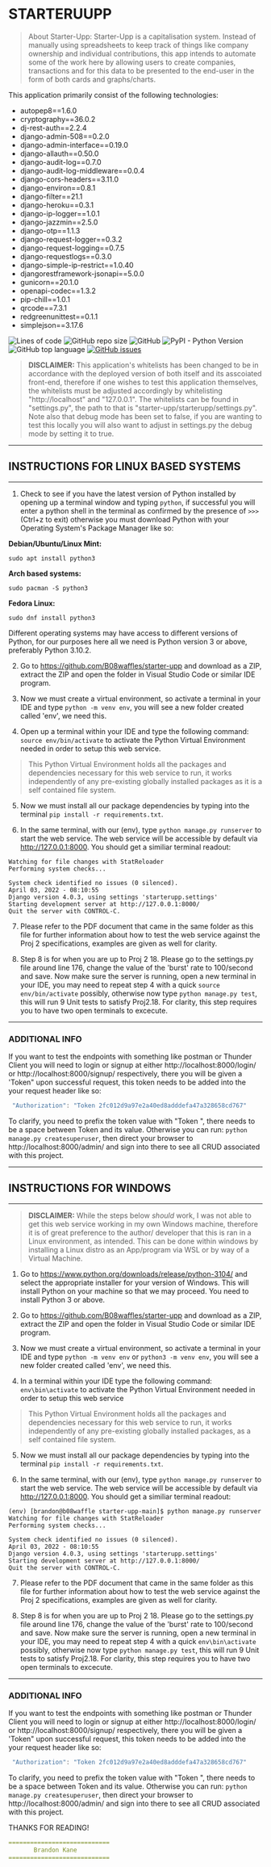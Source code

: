 # STARTERUUPP

> About Starter-Upp: Starter-Upp is a capitalisation system. Instead of manually using spreadsheets to keep track of things like company ownership and individual contributions, this app intends to automate some of the work here by allowing users to create companies, transactions and for this data to be presented to the end-user in the form of both cards and graphs/charts.

This application primarily consist of the following technologies:
- autopep8==1.6.0
- cryptography==36.0.2
- dj-rest-auth==2.2.4
- django-admin-508==0.2.0
- django-admin-interface==0.19.0
- django-allauth==0.50.0
- django-audit-log==0.7.0
- django-audit-log-middleware==0.0.4
- django-cors-headers==3.11.0
- django-environ==0.8.1
- django-filter==21.1
- django-heroku==0.3.1
- django-ip-logger==1.0.1
- django-jazzmin==2.5.0
- django-otp==1.1.3
- django-request-logger==0.3.2
- django-request-logging==0.7.5
- django-requestlogs==0.3.0
- django-simple-ip-restrict==1.0.40
- djangorestframework-jsonapi==5.0.0
- gunicorn==20.1.0
- openapi-codec==1.3.2
- pip-chill==1.0.1
- qrcode==7.3.1
- redgreenunittest==0.1.1
- simplejson==3.17.6

![Lines of code](https://img.shields.io/tokei/lines/github/B08waffles/starter-upp-django-back-end)
![GitHub repo size](https://img.shields.io/github/repo-size/B08waffles/starter-upp-django-back-end)
![GitHub](https://img.shields.io/github/license/B08waffles/starter-upp-django-back-end)
![PyPI - Python Version](https://img.shields.io/pypi/pyversions/Django)
![GitHub top language](https://img.shields.io/github/languages/top/b08waffles/starter-upp-django-back-end)
[![GitHub issues](https://img.shields.io/github/issues/B08waffles/starter-upp-django-back-end)](https://github.com/B08waffles/starter-upp-django-back-end/issues)

> **DISCLAIMER:** This application's whitelists has been changed to be in accordance with the deployed version of both itself and its asscoiated front-end, therefore if one wishes to test this application themselves, the whitelists must be adjusted accordingly by whitelisting "http://localhost" and "127.0.0.1". The whitelists can be found in "settings.py", the path to that is "starter-upp/starterupp/settings.py". Note also that debug mode has been set to false, if you are wanting to test this locally you will also want to adjust in settings.py the debug mode by setting it to true.


----------------
## INSTRUCTIONS FOR LINUX BASED SYSTEMS
---------------
1. Check to see if you have the latest version of Python installed by opening up a
terminal window and typing `python`, if successful you will enter a python shell in
the terminal as confirmed by the presence of `>>>` (Ctrl+z to exit) otherwise you must
download Python with your Operating System's Package Manager like so:

__Debian/Ubuntu/Linux Mint:__
```console
sudo apt install python3
```

__Arch based systems:__
```console
sudo pacman -S python3
```

__Fedora Linux:__
```console
sudo dnf install python3
```

 Different operating systems may have access to different versions of Python, for our purposes here all we need is Python version 3 or above, preferably Python 3.10.2.

2. Go to https://github.com/B08waffles/starter-upp and download as a ZIP, extract the
ZIP and open the folder in Visual Studio Code or similar IDE program.

3. Now we must create a virtual environment, so activate a terminal in your IDE and type
`python -m venv env`, you will see a new folder created called 'env', we need this.

4. Open up a terminal within your IDE and type the following command:
`source env/bin/activate` to activate the Python Virtual Environment needed in order
to setup this web service.

> This Python Virtual Environment holds all the packages and dependencies necessary for this web service to run, it works independently of any pre-existing globally installed packages as it is a self contained file system.

5. Now we must install all our package dependencies by typing into the terminal
`pip install -r requirements.txt`.

6. In the same terminal, with our (env), type `python manage.py runserver` to
start the web service. The web service will be accessible by default via
http://127.0.0.1:8000. You should get a similiar terminal readout:

```(env) [brandon@b08waffle starter-upp-main]$ python manage.py runserver
Watching for file changes with StatReloader
Performing system checks...

System check identified no issues (0 silenced).
April 03, 2022 - 08:10:55
Django version 4.0.3, using settings 'starterupp.settings'
Starting development server at http://127.0.0.1:8000/
Quit the server with CONTROL-C.
```
7. Please refer to the PDF document that came in the same folder as this file
for further information about how to test the web service against the Proj 2
specifications, examples are given as well for clarity.

8. Step 8 is for when you are up to Proj 2 18. Please go to the settings.py file
around line 176, change the value of the 'burst' rate to 100/second and save.
Now make sure the server is running, open a new terminal in your IDE, you may
need to repeat step 4 with a quick `source env/bin/activate` possibly, otherwise
now type `python manage.py test`, this will run 9 Unit tests to satisfy Proj2.18.
For clarity, this step requires you to have two open terminals to excecute.
-------------
### ADDITIONAL INFO

If you want to test the endpoints with something like postman or Thunder Client you
will need to login or signup at either http://localhost:8000/login/ or 
http://localhost:8000/signup/ respectively, there you will be given a 'Token" upon
successful request, this token needs to be added into the your request
header like so:
```js
 "Authorization": "Token 2fc012d9a97e2a40ed8adddefa47a328658cd767"
 ```
To clarify, you need to prefix the token value with "Token ", there needs to be a
space between Token and its value. Otherwise you can run:
`python manage.py createsuperuser`, then direct your browser to 
http://localhost:8000/admin/ and sign into there to see all CRUD associated with 
this project. 


-----------------------------
## INSTRUCTIONS FOR WINDOWS
-----------------------------


> **DISCLAIMER:** While the steps below _should_ work, I was not able to get this web service working in my own Windows machine, therefore it is of great preference to the author/ developer that this is ran in a Linux environment, as intended. This can be done within windows by installing a Linux distro as an App/program via WSL or by way of a Virtual Machine.


1. Go to https://www.python.org/downloads/release/python-3104/ and select the
appropriate installer for your version of Windows. This will install Python on your
machine so that we may proceed. You need to install Python 3 or above.

2. Go to https://github.com/B08waffles/starter-upp and download as a ZIP, extract the
ZIP and open the folder in Visual Studio Code or similar IDE program.

3. Now we must create a virtual environment, so activate a terminal in your IDE and type
`python -m venv env` or `python3 -m venv env`, you will see a new folder created
called 'env', we need this.

4. In a terminal within your IDE type the following command:
`env\bin\activate` to activate the Python Virtual Environment needed in order
to setup this web service

> This Python Virtual Environment holds all the packages and dependencies necessary for this web service to run, it works independently of any pre-existing globally installed packages, as a self contained file system.

5. Now we must install all our package dependencies by typing into the terminal
`pip install -r requirements.txt`.

6. In the same terminal, with our (env), type `python manage.py runserver` to
start the web service. The web service will be accessible by default via
http://127.0.0.1:8000. You should get a similiar terminal readout:
```
(env) [brandon@b08waffle starter-upp-main]$ python manage.py runserver
Watching for file changes with StatReloader
Performing system checks...

System check identified no issues (0 silenced).
April 03, 2022 - 08:10:55
Django version 4.0.3, using settings 'starterupp.settings'
Starting development server at http://127.0.0.1:8000/
Quit the server with CONTROL-C.
```
7. Please refer to the PDF document that came in the same folder as this file
for further information about how to test the web service against the Proj 2
specifications, examples are given as well for clarity.

8. Step 8 is for when you are up to Proj 2 18. Please go to the settings.py file
around line 176, change the value of the 'burst' rate to 100/second and save.
Now make sure the server is running, open a new terminal in your IDE, you may
need to repeat step 4 with a quick `env\bin\activate` possibly, otherwise
now type `python manage.py test`, this will run 9 Unit tests to satisfy Proj2.18.
For clarity, this step requires you to have two open terminals to excecute.
-------------------
### ADDITIONAL INFO
If you want to test the endpoints with something like postman or Thunder Client you
will need to login or signup at either http://localhost:8000/login/ or 
http://localhost:8000/signup/ respectively, there you will be given a 'Token" upon
successful request, this token needs to be added into the your request
header like so:
```js
 "Authorization": "Token 2fc012d9a97e2a40ed8adddefa47a328658cd767"
 ```
To clarify, you need to prefix the token value with "Token ", there needs to be a
space between Token and its value. Otherwise you can run:
`python manage.py createsuperuser`, then direct your browser to 
http://localhost:8000/admin/ and sign into there to see all CRUD associated with 
this project. 



THANKS FOR READING!


```yaml
============================
       Brandon Kane                
============================
```

